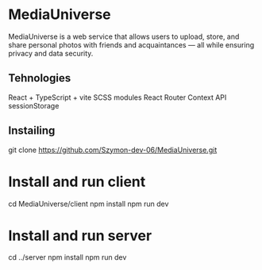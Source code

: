 # MediaUniverse
MediaUniverse is a web service that allows users to upload, store, and share personal photos with friends and acquaintances — all while ensuring privacy and data security.


## Tehnologies
React + TypeScript + vite
SCSS modules
React Router
Context API
sessionStorage

## Instailing
git clone https://github.com/Szymon-dev-06/MediaUniverse.git

# Install and run client
cd MediaUniverse/client
npm install
npm run dev

# Install and run server
cd ../server
npm install
npm run dev